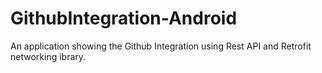 # GithubIntegration-Android
An application showing the Github Integration using Rest API and Retrofit networking ibrary.
